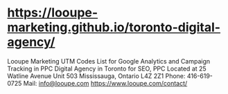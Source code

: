 # https://looupe-marketing.github.io/toronto-digital-agency/
Looupe Marketing UTM Codes List for Google Analytics and Campaign Tracking in PPC
Digital Agency in Toronto for SEO, PPC
Located at 25 Watline Avenue Unit 503 Mississauga, Ontario L4Z 2Z1
Phone: 416-619-0725
Mail: info@looupe.com
https://www.looupe.com/contact/
